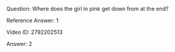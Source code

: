 Question: Where does the girl in pink get down from at the end?

Reference Answer: 1

Video ID: 2792202513

Answer: 2

